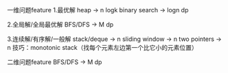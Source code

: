 一维问题feature
1.最优解
heap -> n logk
binary search -> logn
dp

2.全局解/全局最优解
BFS/DFS -> M
dp

3.连续解/有序解/一般解
stack/deque -> n
sliding window -> n
two pointers -> n
技巧：monotonic stack（找每个元素左边第一个比它小的元素位置）

二维问题feature
BFS/DFS -> M
dp
